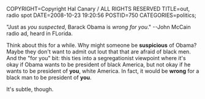 COPYRIGHT=Copyright Hal Canary / ALL RIGHTS RESERVED
TITLE=out, radio spot
DATE=2008-10-23 19:20:56
POSTID=750
CATEGORIES=politics;

"Just as _you suspected_, Barack Obama is _wrong for you_." --John McCain radio ad, heard in FLorida.

Think about this for a while. Why might someone be **suspicious** of Obama? Maybe they don't want to admit out lout that that are afraid of black men. And the "for you" bit: this ties into a segregationist viewpoint where it's okay if Obama wants to be president of black America, but not okay if he wants to be president of **you**, white America. In fact, it would be **wrong** for a black man to be president of **you**.

It's subtle, though.
